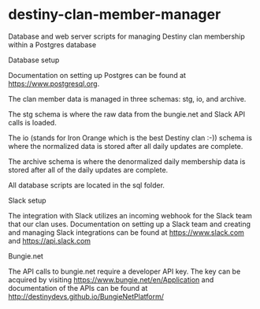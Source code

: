 # destiny-clan-member-manager
Database and web server scripts for managing Destiny clan membership within a Postgres database

Database setup

Documentation on setting up Postgres can be found at https://www.postgresql.org.

The clan member data is managed in three schemas: stg, io, and archive.

The stg schema is where the raw data from the bungie.net and Slack API calls is loaded.

The io (stands for Iron Orange which is the best Destiny clan :-)) schema is where the normalized data is stored after all daily updates are complete.

The archive schema is where the denormalized daily membership data is stored after all of the daily updates are complete.

All database scripts are located in the sql folder.

Slack setup

The integration with Slack utilizes an incoming webhook for the Slack team that our clan uses. Documentation on setting up a Slack team and creating and managing Slack integrations can be found at https://www.slack.com and https://api.slack.com

Bungie.net

The API calls to bungie.net require a developer API key. The key can be acquired by visiting https://www.bungie.net/en/Application and documentation of the APIs can be found at http://destinydevs.github.io/BungieNetPlatform/
